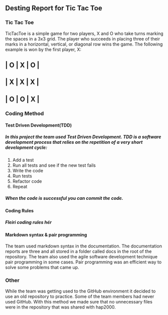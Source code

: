 ## Desting Report for Tic Tac Toe

### Tic Tac Toe 

TicTacToe is a simple game for two players, X and O who take turns marking the spaces in a 3x3 grid. The player who succeeds in placing three of their marks in a horizontal, vertical, or diagonal row wins the game. The following example is won by the first player, X:

| O | X | O |
-------------
| X | X | X |
-------------
| O | O | X |
-------------

### Coding Method

#### Test Driven Development(TDD)

##### In this project the team used Test Driven Development. TDD is a software development process that relies on the repetition of a very short development cycle: 
1. Add a test
2. Run all tests and see if the new test fails
3. Write the code
4. Run tests
5. Refactor code
6. Repeat
##### When the code is successful you can commit the code.

#### Coding Rules

##### Fleiri coding rules hér

#### Markdown syntax & pair programming

The team used markdown syntax in the documentation. The documentation reports are three and all stored in a folder called docs in the root of the repository. The team also used the agile software development technique pair programming in some cases. Pair programming was an efficient way to solve some problems that came up.

### Other

While the team was getting used to the GitHub environment it decided to use an old repository to practice. Some of the team members had never used GitHub. With this method we made sure that no unnecessary files were in the repository that was shared with hap2000.
